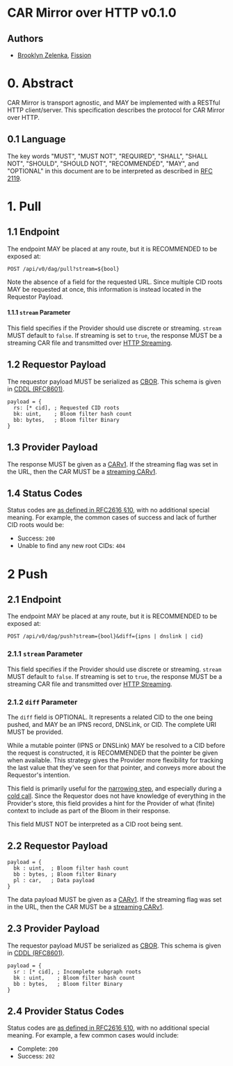 # CAR Mirror over HTTP v0.1.0

## Authors

* [Brooklyn Zelenka](https://github.com/expede), [Fission](https://fission.codes)

# 0. Abstract

CAR Mirror is transport agnostic, and MAY be implemented with a RESTful HTTP client/server. This specification describes the protocol for CAR Mirror over HTTP.

## 0.1 Language

The key words "MUST", "MUST NOT", "REQUIRED", "SHALL", "SHALL NOT", "SHOULD", "SHOULD NOT", "RECOMMENDED", "MAY", and "OPTIONAL" in this document are to be interpreted as described in [RFC 2119](https://datatracker.ietf.org/doc/html/rfc2119).

# 1. Pull

## 1.1 Endpoint

The endpoint MAY be placed at any route, but it is RECOMMENDED to be exposed at:

```http
POST /api/v0/dag/pull?stream=${bool}
```

Note the absence of a field for the requested URL. Since multiple CID roots MAY be requested at once, this information is instead located in the Requestor Payload.

#### 1.1.1 `stream` Parameter

This field specifies if the Provider should use discrete or streaming. `stream` MUST default to `false`. If streaming is set to `true`, the response MUST be a streaming CAR file and transmitted over [HTTP Streaming](https://datatracker.ietf.org/doc/html/rfc7540#section-5).

## 1.2 Requestor Payload

The requestor payload MUST be serialized as [CBOR](https://cbor.io/). This schema is given in [CDDL (RFC8601)](https://datatracker.ietf.org/doc/html/rfc8610).

```cddl
payload = {
  rs: [* cid], ; Requested CID roots
  bk: uint,    ; Bloom filter hash count
  bb: bytes,   ; Bloom filter Binary
}
```

## 1.3 Provider Payload

The response MUST be given as a [CARv1](https://ipld.io/specs/transport/car/carv1/). If the streaming flag was set in the URL, then the CAR MUST be a [streaming CARv1](https://ipld.io/specs/transport/car/carv1/#performance).

## 1.4 Status Codes

Status codes are [as defined in RFC2616 §10](https://www.rfc-editor.org/rfc/rfc2616#section-10), with no additional special meaning. For example, the common cases of success and lack of further CID roots would be:

* Success: `200`
* Unable to find any new root CIDs: `404`

# 2 Push

## 2.1 Endpoint

The endpoint MAY be placed at any route, but it is RECOMMENDED to be exposed at:

```http
POST /api/v0/dag/push?stream={bool}&diff={ipns | dnslink | cid}
```

### 2.1.1 `stream` Parameter

This field specifies if the Provider should use discrete or streaming. `stream` MUST default to `false`. If streaming is set to `true`, the response MUST be a streaming CAR file and transmitted over [HTTP Streaming](https://datatracker.ietf.org/doc/html/rfc7540#section-5).

### 2.1.2 `diff` Parameter

The `diff` field is OPTIONAL. It represents a related CID to the one being pushed, and MAY be an IPNS record, DNSLink, or CID. The complete URI MUST be provided.

While a mutable pointer (IPNS or DNSLink) MAY be resolved to a CID before the request is constructed, it is RECOMMENDED that the pointer be given when available. This strategy gives the Provider more flexibility for tracking the last value that they've seen for that pointer, and conveys more about the Requestor's intention.

This field is primarily useful for the [narrowing step](#312-narrowing), and especially during a [cold call](#3131-cold-calls). Since the Requestor does not have knowledge of everything in the Provider's store, this field provides a hint for the Provider of what (finite) context to include as part of the Bloom in their response.

This field MUST NOT be interpreted as a CID root being sent.

## 2.2 Requestor Payload

```cddl
payload = {
  bk : uint,  ; Bloom filter hash count
  bb : bytes, ; Bloom filter Binary
  pl : car,   ; Data payload
}
```

The data payload MUST be given as a [CARv1](https://ipld.io/specs/transport/car/carv1/). If the streaming flag was set in the URL, then the CAR MUST be a [streaming CARv1](https://ipld.io/specs/transport/car/carv1/#performance).

## 2.3 Provider Payload

The requestor payload MUST be serialized as [CBOR](https://cbor.io/). This schema is given in [CDDL (RFC8601)](https://datatracker.ietf.org/doc/html/rfc8610).

```cddl
payload = {
  sr : [* cid], ; Incomplete subgraph roots
  bk : uint,    ; Bloom filter hash count
  bb : bytes,   ; Bloom filter Binary
}
```

## 2.4 Provider Status Codes

Status codes are [as defined in RFC2616 §10](https://www.rfc-editor.org/rfc/rfc2616#section-10), with no additional special meaning. For example, a few common cases would include:

* Complete: `200`
* Success: `202`
